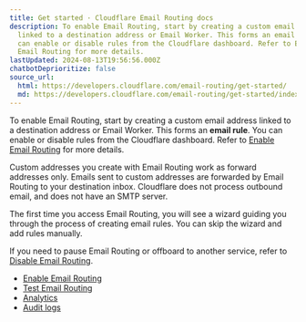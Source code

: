 ```yaml
---
title: Get started · Cloudflare Email Routing docs
description: To enable Email Routing, start by creating a custom email address
  linked to a destination address or Email Worker. This forms an email rule. You
  can enable or disable rules from the Cloudflare dashboard. Refer to Enable
  Email Routing for more details.
lastUpdated: 2024-08-13T19:56:56.000Z
chatbotDeprioritize: false
source_url:
  html: https://developers.cloudflare.com/email-routing/get-started/
  md: https://developers.cloudflare.com/email-routing/get-started/index.md
---
```


To enable Email Routing, start by creating a custom email address linked to a destination address or Email Worker. This forms an **email rule**. You can enable or disable rules from the Cloudflare dashboard. Refer to [Enable Email Routing](https://developers.cloudflare.com/email-routing/get-started/enable-email-routing) for more details.

Custom addresses you create with Email Routing work as forward addresses only. Emails sent to custom addresses are forwarded by Email Routing to your destination inbox. Cloudflare does not process outbound email, and does not have an SMTP server.

The first time you access Email Routing, you will see a wizard guiding you through the process of creating email rules. You can skip the wizard and add rules manually.

If you need to pause Email Routing or offboard to another service, refer to [Disable Email Routing](https://developers.cloudflare.com/email-routing/setup/disable-email-routing/).

* [Enable Email Routing](https://developers.cloudflare.com/email-routing/get-started/enable-email-routing/)
* [Test Email Routing](https://developers.cloudflare.com/email-routing/get-started/test-email-routing/)
* [Analytics](https://developers.cloudflare.com/email-routing/get-started/email-routing-analytics/)
* [Audit logs](https://developers.cloudflare.com/email-routing/get-started/audit-logs/)
